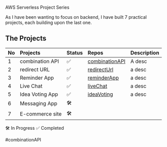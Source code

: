 AWS Serverless Project Series

As I have been wanting to focus on backend, I have built 7 practical projects, each building upon the last one.

## The Projects

| No  | Projects           | Status | Repos                            | Description                                                 |
| --- | :----------------- | :----- | :------------------------------- | :---------------------------------------------------------- |
| 1   | combination API    | ✅     | [combinationAPI](https://github.com/joan-gerard/combinationAPI_AWS_Serverless)| A desc         |
| 2   | redirect URL       | ✅     | [redirectUrl](https://github.com/joan-gerard/redirectUrl_AWS_Serverless) | a desc |
| 3   | Reminder App       | ✅     | [reminderApp](https://github.com/joan-gerard/reminderApp_AWS_Serverless)               |    a desc         |
| 4   | Live Chat          | ✅     | [liveChat](https://github.com/joan-gerard/liveChat_AWS_Serverless) | a desc               |
| 5   | Idea Voting App    | ✅     | [ideaVoting](https://github.com/joan-gerard/ideaVoting_AWS_Serverless)                  | a desc     |
| 6   | Messaging App      | 🛠️     |    |  |
| 7   | E-commerce site    | 🛠️     |    |                |

🛠️ In Progress
✅ Completed

#combinationAPI
